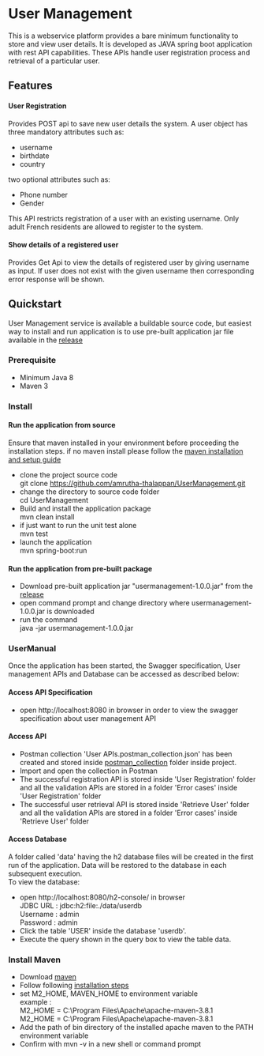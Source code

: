 # User Management
This is a webservice platform provides a bare minimum functionality to store and view user details. It is developed as JAVA spring boot application with rest API capabilities.
These APIs handle user registration process and retrieval of a particular user.
## Features
#### User Registration  
Provides POST api to save new user details the system. A user object has three mandatory attributes such as:  
* username
* birthdate
* country  

two optional attributes such as:  
* Phone number  
* Gender  

This API restricts registration of a user with an existing username. Only adult French residents are allowed to register to the system. 
#### Show details of a registered user  
Provides Get Api to view the details of registered user by giving username as input.  If user does not exist with the given username then corresponding error response will be shown. 

## Quickstart
User Management service is available a buildable source code, but easiest way to install and run application is to use
pre-built application jar file available in the [release](https://github.com/amrutha-thalappan/UserManagement/releases/tag/v1.0) 
### Prerequisite
* Minimum Java 8
* Maven 3
### Install
#### Run the application from source 
Ensure that maven installed in your environment before proceeding the installation steps.
if no maven install please follow the [maven installation and setup guide](#Maven_Install)
* clone the project source code  
git clone https://github.com/amrutha-thalappan/UserManagement.git
* change the directory to source code folder  
cd UserManagement
* Build and install the application package  
mvn clean install
* if just want to run the unit test alone  
mvn test
* launch the application   
mvn spring-boot:run  
#### Run the application from pre-built package
* Download pre-built application jar "usermanagement-1.0.0.jar" from the [release](https://github.com/amrutha-thalappan/UserManagement/releases/tag/v1.0)
* open command prompt and change directory where usermanagement-1.0.0.jar is downloaded  
* run the command  
  java -jar usermanagement-1.0.0.jar
### UserManual  
Once the application has been started, the Swagger specification, User management APIs and Database can be accessed as described below:
#### Access API Specification
* open http://localhost:8080 in browser in order to view the swagger specification about user management API
#### Access API
* Postman collection 'User APIs.postman_collection.json' has been created and stored inside [postman_collection](https://github.com/amrutha-thalappan/UserManagement/tree/master/src/test/resources) folder inside project. 
* Import and open the collection in Postman
* The successful registration API is stored inside 'User Registration' folder and all the validation APIs are stored in a folder 'Error cases' inside 'User Registration' folder
* The successful user retrieval API is stored inside 'Retrieve User' folder and all the validation APIs are stored in a folder 'Error cases' inside 'Retrieve User' folder
#### Access Database  
A folder called 'data' having the h2 database files will be created in the first run of the application. Data will be restored to the database in each subsequent execution.  
To view the database:
* open http://localhost:8080/h2-console/ in browser  
JDBC URL : jdbc:h2:file:./data/userdb  
Username : admin  
Password : admin  
* Click the table 'USER' inside the database 'userdb'.
* Execute the query shown in the query box to view the table data.

<div id="Maven_Install"></div>  

### Install Maven
* Download [maven](https://maven.apache.org/download.cgi#) 
* Follow following [installation steps](https://maven.apache.org/install.html) 
* set M2_HOME, MAVEN_HOME to environment variable  
example :  
  M2_HOME = C:\Program Files\Apache\apache-maven-3.8.1  
  M2_HOME = C:\Program Files\Apache\apache-maven-3.8.1
* Add the path of bin directory of the installed apache maven to the PATH environment variable  
* Confirm with mvn -v in a new shell or command prompt
